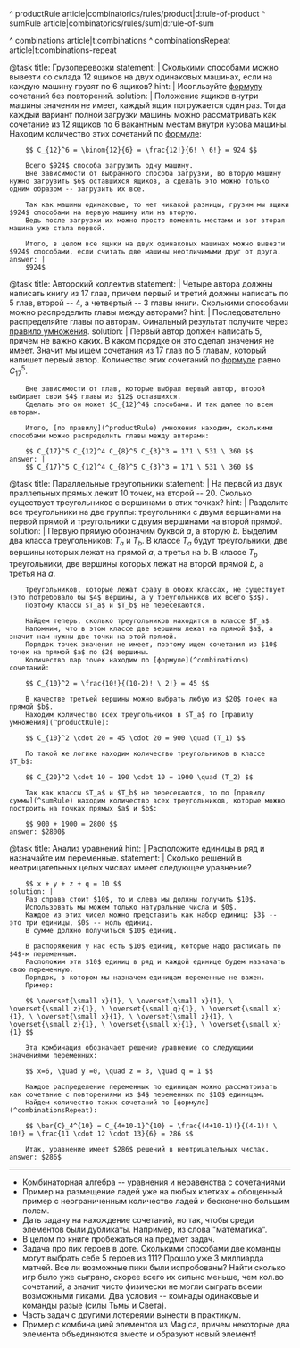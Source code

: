 ^ productRule article|combinatorics/rules/product|d:rule-of-product
^ sumRule article|combinatorics/rules/sum|d:rule-of-sum

^ combinations article|t:combinations
^ combinationsRepeat article|t:combinations-repeat

@task
    title: Грузоперевозки
    statement: |
        Сколькими способами можно вывезти со склада $12$ ящиков на двух одинаковых машинах, если на каждую машину грузят по $6$ ящиков?
    hint: |
        Исопльзуйте [формулу](^combinations) сочетаний без повторений.
    solution: |
        Положение ящиков внутри машины значения не имеет, каждый ящик погружается один раз.
        Тогда каждый вариант полной загрузки машины можно рассматривать как сочетание из $12$ ящиков по $6$ вакантным местам внутри кузова машины.
        Находим количество этих сочетаний по [формуле](^combinations):

        $$ C_{12}^6 = \binom{12}{6} = \frac{12!}{6! \ 6!} = 924 $$

        Всего $924$ способа загрузить одну машину.
        Вне зависимости от выбранного способа загрузки, во вторую машину нужно загрузить $6$ оставшихся ящиков, а сделать это можно только одним образом -- загрузить их все.

        Так как машины одинаковые, то нет никакой разницы, грузим мы ящики $924$ способами на первую машину или на вторую.
        Ведь после загрузки их можно просто поменять местами и вот вторая машина уже стала первой.

        Итого, в целом все ящики на двух одинаковых машинах можно вывезти $924$ способами, если считать две машины неотличимыми друг от друга.
    answer: |
        $924$

@task
    title: Авторский коллектив
    statement: |
        Четыре автора должны написать книгу из $17$ глав, причем первый и третий должны написать по $5$ глав, второй -- $4$, а четвертый -- $3$ главы книги. Сколькими способами можно распределить главы между авторами?
    hint: |
        Последовательно распределяйте главы по авторам.
        Финальный результат получите через [правило умножения](^combinations).
    solution: |
        Первый автор должен написать $5$, причем не важно каких.
        В каком порядке он это сделал значения не имеет.
        Значит мы ищем сочетания из $17$ глав по $5$ главам, который напишет первый автор.
        Количество этих сочетаний по [формуле](^combinations) равно $C_{17}^5$.

        Вне зависимости от глав, которые выбрал первый автор, второй выбирает свои $4$ главы из $12$ оставшихся.
        Сделать это он может $C_{12}^4$ способами. И так далее по всем авторам.

        Итого, [по правилу](^productRule) умножения находим, сколькими способами можно распределить главы между авторами:

        $$ C_{17}^5 C_{12}^4 C_{8}^5 C_{3}^3 = 171 \ 531 \ 360 $$
    answer: |
        $$ C_{17}^5 C_{12}^4 C_{8}^5 C_{3}^3 = 171 \ 531 \ 360 $$

@task
    title: Параллельные треугольники
    statement: |
        На первой из двух праллельных прямых лежит $10$ точек, на второй -- $20$.
        Сколько существует треугольников с вершинами в этих точках?
    hint: |
        Разделите все треугольники на две группы: треугольники с двумя вершинами на первой прямой и треугольники с двумя вершинами на второй прямой.
    solution: |
        Первую прямую обозначим буквой $a$, а вторую $b$.
        Выделим два класса треугольников: $T_a$ и $T_b$. В классе $T_a$ будут треугольники, две вершины которых лежат на прямой $a$, а третья на $b$.
        В классе $T_b$ треугольники, две вершины которых лежат на второй прямой $b$, а третья на $a$.

        Треугольников, которые лежат сразу в обоих классах, не существует (это потребовало бы $4$ вершины, а у треугольников их всего $3$).
        Поэтому классы $T_a$ и $T_b$ не пересекаются.

        Найдем теперь, сколько треугольников находится в классе $T_a$.
        Напомним, что в этом классе две вершины лежат на прямой $a$, а значит нам нужны две точки на этой прямой.
        Порядок точек значения не имеет, поэтому ищем сочетания из $10$ точек на прямой $a$ по $2$ вершины.
        Количество пар точек находим по [формуле](^combinations) сочетаний:

        $$ C_{10}^2 = \frac{10!}{(10-2)! \ 2!} = 45 $$

        В качестве третьей вершины можно выбрать любую из $20$ точек на прямой $b$.
        Находим количество всех треугольников в $T_a$ по [правилу умножения](^productRule):

        $$ C_{10}^2 \cdot 20 = 45 \cdot 20 = 900 \quad (T_1) $$

        По такой же логике находим количество треугольников в классе $T_b$:

        $$ C_{20}^2 \cdot 10 = 190 \cdot 10 = 1900 \quad (T_2) $$

        Так как классы $T_a$ и $T_b$ не пересекаются, то по [правилу суммы](^sumRule) находим количество всех треугольников, которые можно построить на точках прямых $a$ и $b$:

        $$ 900 + 1900 = 2800 $$
    answer: $2800$

@task
    title: Анализ уравнений
    hint: |
        Расположите единицы в ряд и назначайте им переменные.
    statement: |
        Сколько решений в неотрицательных целых числах имеет следующее уравнение?

        $$ x + y + z + q = 10 $$
    solution: |
        Раз справа стоит $10$, то и слева мы должны получить $10$.
        Использовать мы можем только натуральные числа и $0$.
        Каждое из этих чисел можно представить как набор единиц: $3$ -- это три единицы, $0$ -- ноль единиц.
        В сумме должно получиться $10$ единиц.

        В распоряжении у нас есть $10$ единиц, которые надо распихать по $4$-м переменным.
        Расположим эти $10$ единиц в ряд и каждой единице будем назначать свою переменную.
        Порядок, в котором мы назначем единицам переменные не важен.
        Пример:

        $$ \overset{\small x}{1}, \ \overset{\small x}{1}, \ \overset{\small z}{1}, \ \overset{\small q}{1}, \ \overset{\small x}{1}, \ \overset{\small x}{1}, \ \overset{\small z}{1}, \ \overset{\small z}{1}, \ \overset{\small x}{1}, \ \overset{\small x}{1} $$

        Эта комбинация обозначает решение уравнение со следующими значениями переменных:
        
        $$ x=6, \quad y =0, \quad z = 3, \quad q = 1 $$

        Каждое распределение переменных по единицам можно рассматривать как сочетание с повторениями из $4$ переменных по $10$ единицам.
        Найдем количество таких сочетаний по [формуле](^combinationsRepeat):

        $$ \bar{C}_4^{10} = C_{4+10-1}^{10} = \frac{(4+10-1)!}{(4-1)! \ 10!} = \frac{11 \cdot 12 \cdot 13}{6} = 286 $$

        Итак, уравнение имеет $286$ решений в неотрицательных числах.
    answer: $286$

---

* Комбинаторная алгебра -- уравнения и неравенства с сочетаниями
* Пример на размещение ладей уже на любых клетках + обощенный пример с неограниченным количество ладей и бесконечно большим полем.
* Дать задачу на нахождение сочетаний, но так, чтобы среди элементов были дубликаты. Например, из слова "математика".
* В целом по книге пробежаться на предмет задач.
* Задача про пик героев в доте. Сколькими способами две команды могут выбрать себе $5$ героев из 111? Прошло уже 3 миллиарда матчей. Все ли возможные пики были испробованы? Найти сколько игр было уже сыграно, скорее всего их сильно меньше, чем кол.во сочетаний, а значит чисто физически не могли сыграть всеми возможными пиками. Два условия -- комнады одинаковые и команды разые (силы Тьмы и Света).
* Часть задач с другими лотереями вынести в практикум.
* Пример с комбинацией элементов из Magica, причем некоторые два элемента объединяются вместе и образуют новый элемент!